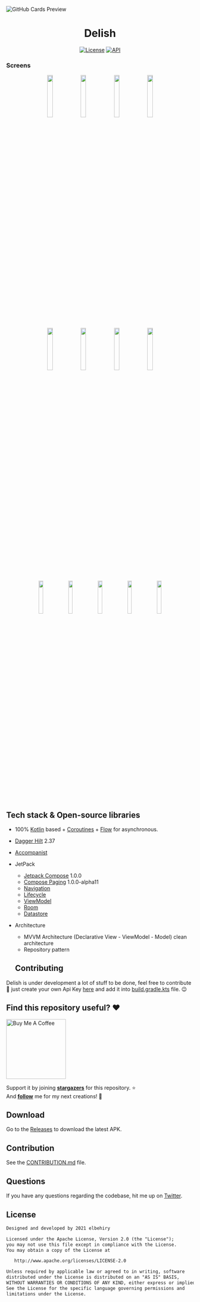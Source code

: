 ![GitHub Cards Preview](https://user-images.githubusercontent.com/8813304/111876563-f3566000-89a7-11eb-9f6f-27bc9c75d524.jpg)

<h1 align="center">Delish</h1>
<p align="center">
  <a href="https://opensource.org/licenses/Apache-2.0"><img alt="License" src="https://img.shields.io/badge/License-Apache%202.0-blue.svg"/></a>
  <a href="https://android-arsenal.com/api?level=21"><img alt="API" src="https://img.shields.io/badge/API-21%2B-brightgreen.svg?style=flat"/></a>
</p>

### Screens 
<p align="center">
<img src="https://user-images.githubusercontent.com/8813304/111877013-f3575f80-89a9-11eb-8ce2-4c020f849b05.png" width="17%"/>
<img src="https://user-images.githubusercontent.com/8813304/111877016-f7837d00-89a9-11eb-9c9d-ca6296b054d3.png" width="17%"/>
<img src="https://user-images.githubusercontent.com/8813304/111877066-2b5ea280-89aa-11eb-96b5-753c22771ec4.png" width="17%"/>
<img src="https://user-images.githubusercontent.com/8813304/111885866-ffa3e280-89d2-11eb-91da-2828f6cfbc21.png" width="17%"/>
</p>

<p align="center">
<img src="https://user-images.githubusercontent.com/8813304/113940259-7592b100-97fd-11eb-9d33-7e82991b8183.png" width="17%"/>
<img src="https://user-images.githubusercontent.com/8813304/111885886-15190c80-89d3-11eb-9334-96db534f50c3.png" width="17%"/>
<img src="https://user-images.githubusercontent.com/8813304/111886023-ef403780-89d3-11eb-8bd5-f04e829e63e9.png" width="17%"/>
<img src="https://user-images.githubusercontent.com/8813304/111885918-3da10680-89d3-11eb-821d-33319587db0c.png" width="17%"/>
</p>

<p align="center">
<img src="https://user-images.githubusercontent.com/8813304/111886718-8d360100-89d8-11eb-8ec1-ea8b08ec623a.gif" width="15%"/>
<img src="https://github.com/Elbehiry/Delish/blob/master/images/vid1.gif" width="15%"/>
<img src="https://github.com/Elbehiry/Delish/blob/master/images/vid2.gif" width="15%"/>
<img src="https://github.com/Elbehiry/Delish/blob/master/images/vid3.gif" width="15%"/>
<img src="https://user-images.githubusercontent.com/8813304/127920672-a1c03b1d-321d-4ad5-aba9-897e7ea88354.gif" width="15%"/>
</p>

## Tech stack & Open-source libraries
- 100% [Kotlin](https://kotlinlang.org/) based + [Coroutines](https://github.com/Kotlin/kotlinx.coroutines) + [Flow](https://kotlin.github.io/kotlinx.coroutines/kotlinx-coroutines-core/kotlinx.coroutines.flow/) for asynchronous.
- [Dagger Hilt](https://dagger.dev/hilt) 2.37
- [Accompanist](https://github.com/google/accompanist)

- JetPack
  - [Jetpack Compose](https://developer.android.com/jetpack/compose) 1.0.0
  - [Compose Paging](https://developer.android.com/reference/kotlin/androidx/paging/compose/package-summary) 1.0.0-alpha11
  - [Navigation](https://developer.android.com/guide/navigation)
  - [Lifecycle](https://developer.android.com/jetpack/androidx/releases/lifecycle)
  - [ViewModel](https://developer.android.com/topic/libraries/architecture/viewmodel)
  - [Room](https://developer.android.com/training/data-storage/room)
  - [Datastore](https://developer.android.com/topic/libraries/architecture/datastore)

- Architecture
  - MVVM Architecture (Declarative View - ViewModel - Model) clean architecture
  - Repository pattern
  
  ## Contributing
Delish is under development a lot of stuff to be done, feel free to contribute 🤩
just create your own Api Key [here](https://spoonacular.com/food-api/) and add it into [build.gradle.kts](https://github.com/Elbehiry/Delish/blob/97b3f13e37113f78ad26252d39a2bd9b2ab99d6a/shared/build.gradle.kts#L77) file. 😉

## Find this repository useful? :heart:
<a href="https://www.buymeacoffee.com/elbehiry" target="_blank">
    <img src="https://cdn.buymeacoffee.com/buttons/v2/default-yellow.png" alt="Buy Me A Coffee" width="160">
</a>

Support it by joining __[stargazers](https://github.com/elbehiry/delish/stargazers)__ for this repository. :star: <br>
And __[follow](https://github.com/elbehiry)__ me for my next creations! 🤩

## Download

Go to the [Releases](https://github.com/elbehiry/delish/releases) to download the latest APK.

## Contribution

See the [CONTRIBUTION.md](/CONTRIBUTION.md) file.

## Questions

If you have any questions regarding the codebase, hit me up on [Twitter](https://twitter.com/el6ehiry).


## License
```xml
Designed and developed by 2021 elbehiry

Licensed under the Apache License, Version 2.0 (the "License");
you may not use this file except in compliance with the License.
You may obtain a copy of the License at

   http://www.apache.org/licenses/LICENSE-2.0

Unless required by applicable law or agreed to in writing, software
distributed under the License is distributed on an "AS IS" BASIS,
WITHOUT WARRANTIES OR CONDITIONS OF ANY KIND, either express or implied.
See the License for the specific language governing permissions and
limitations under the License.
